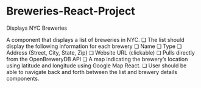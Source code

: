 # Breweries-React-Project
Displays NYC Breweries

A component that displays a list of breweries in NYC.
❏ The list should display the following information for each brewery
❏ Name
❏ Type
❏ Address (Street, City, State, Zip)
❏ Website URL (clickable)
❏ Pulls directly from the OpenBreweryDB API
❏ A map indicating the brewery’s location using latitude and longitude using Google Map React.
❏ User should be able to navigate back and forth between the list and brewery details components.
